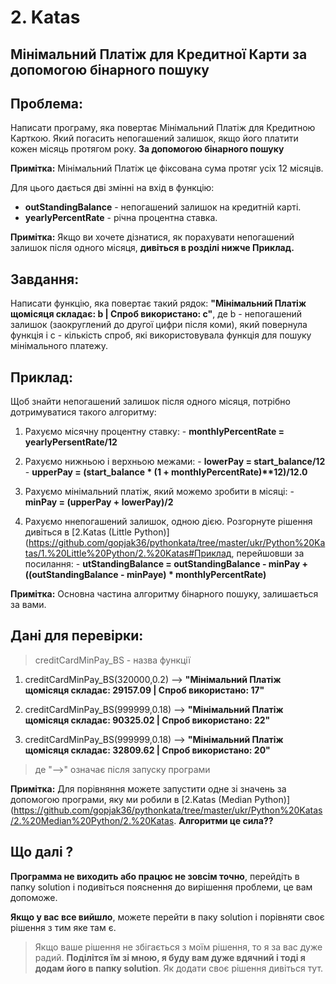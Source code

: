 # 2. Katas

## Мінімальний Платіж для Кредитної Карти за допомогою бінарного пошуку  

## Проблема:

Написати програму, яка повертає Мінімальний Платіж для Кредитною Карткою. Який погасить непогашений залишок, якщо його платити кожен місяць протягом року. __За допомогою бінарного пошуку__

__Примітка:__ Мінімальний Платіж це фіксована сума протяг усіх 12 місяців.

Для цього дається дві змінні на вхід в функцію:

 - __outStandingBalance__ - непогашений залишок на кредитній карті.
 - __yearlyPercentRate__ - річна процентна ставка.

__Примітка:__ Якщо ви хочете дізнатися, як порахувати непогашений залишок після одного місяця, __дивіться в розділі нижче Приклад.__

## Завдання:

Написати функцію, яка повертає такий рядок: __"Мінімальний Платіж щомісяця складає: b | Спроб використано: c"__, де b - непогашений залишок (заокруглений до другої цифри після коми), який повернула функція і c - кількість спроб, які використовувала функція для пошуку мінімального платежу.

## Приклад:

Щоб знайти непогашений залишок після одного місяця, потрібно дотримуватися такого алгоритму:

  1. Рахуємо місячну процентну ставку:
    - __monthlyPercentRate = yearlyPersentRate/12__
  2. Рахуємо нижньою і верхньою межами:
    - __lowerPay = start_balance/12__
    - __upperPay = (start_balance * (1 + monthlyPercentRate)**12)/12.0__
  3. Рахуємо мінімальний платіж, який можемо зробити в місяці:
    - __minPay = (upperPay + lowerPay)/2__

  4. Рахуємо ннепогашений залишок, одною дією. Розгорнуте рішення дивіться в [2.Katas (Little Python)](https://github.com/gopjak36/pythonkata/tree/master/ukr/Python%20Katas/1.%20Little%20Python/2.%20Katas#Приклад, перейшовши за посилання:
    - __utStandingBalance = outStandingBalance - minPay + ((outStandingBalance - minPaye) * monthlyPercentRate)__

__Примітка:__ Основна частина алгоритму бінарного пошуку, залишається за вами.

## Дані для перевірки:

> creditCardMinPay_BS - назва функції

1. creditCardMinPay_BS(320000,0.2) --> __"Мінімальний Платіж щомісяця складає: 29157.09 | Спроб використано: 17"__

2. creditCardMinPay_BS(999999,0.18) --> __"Мінімальний Платіж щомісяця складає: 90325.02 | Спроб використано: 22"__

3. creditCardMinPay_BS(999999,0.18) --> __"Мінімальний Платіж щомісяця складає: 32809.62 | Спроб використано: 20"__

> де "-->" означає після запуску програми

__Примітка:__ Для порівняння можете запустити одне зі значень за допомогою програми, яку ми робили в [2.Katas (Median Python)](https://github.com/gopjak36/pythonkata/tree/master/ukr/Python%20Katas/2.%20Median%20Python/2.%20Katas. __Алгоритми це сила??__

## Що далі ?

__Программа не виходить або працює не зовсім точно__, перейдіть в папку solution і подивіться пояснення до вирішення проблеми, це вам допоможе.

__Якщо у вас все вийшло__, можете перейти в паку solution і порівняти своє рішення з тим яке там є.

> Якщо ваше рішення не збігається з моїм рішення, то я за вас дуже радий. __Поділітся їм зі мною, я буду вам дуже вдячний і тоді я додам його в папку solution__. Як додати своє рішення дивіться тут.
